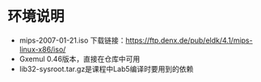 # 环境说明

- mips-2007-01-21.iso 下载链接：https://ftp.denx.de/pub/eldk/4.1/mips-linux-x86/iso/
- Gxemul 0.46版本，直接在仓库中可用
- lib32-sysroot.tar.gz是课程中Lab5编译时要用到的依赖

